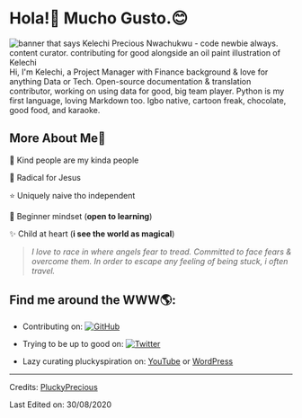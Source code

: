 # Hola!:wave: Mucho Gusto.:blush:

<img src="https://github.com/PluckyPrecious/PluckyPrecious/blob/9565cf79245d4787c6fcade1bda5ceb011d287cd/F25AC92B-312E-4CD7-A884-AD0FDEC99A80.jpeg" alt="banner that says Kelechi Precious Nwachukwu - code newbie always. content curator. contributing for good alongside an oil paint illustration of Kelechi"> 
Hi, I'm Kelechi, a Project Manager with Finance background & love for anything Data or Tech. Open-source documentation & translation contributor, working on using data for good, big team player. Python is my first language, loving Markdown too. Igbo native, cartoon freak, chocolate, good food, and karaoke.


## More About Me:woman:

:purple_heart: Kind people are my kinda people

:100: Radical for Jesus

:star: Uniquely naive tho independent

:apple: Beginner mindset (**open to learning**)

:sparkles: Child at heart (**i see the world as magical**)


>*I love to race in where angels fear to tread. Committed to face fears & overcome them. In order to escape any feeling of being stuck, i often travel.*


## Find me around the WWW🌎:

<p align="center"> 


- Contributing on: <a href="https://github.com/PluckyPrecious"><img src="https://img.shields.io/github/followers/PluckyPrecious.svg?label=GitHub&style=social" alt="GitHub"></a>


- Trying to be up to good on: <a href="https://twitter.com/PluckyPrecious"><img src="https://img.shields.io/twitter/follow/PluckyPrecious?label=Twitter&style=social" alt="Twitter"></a> 


- Lazy curating pluckyspiration on: <a href="https://www.youtube.com/channel/UC2-U73E-uyf_lNCDO0yENlQ?view_as=subscriber">YouTube</a> or <a href="https://pluckys.home.blog/2019/11/01/the-journey-begins/">WordPress</a>

-----
Credits: [PluckyPrecious](https://github.com/PluckyPrecious)

Last Edited on: 30/08/2020
